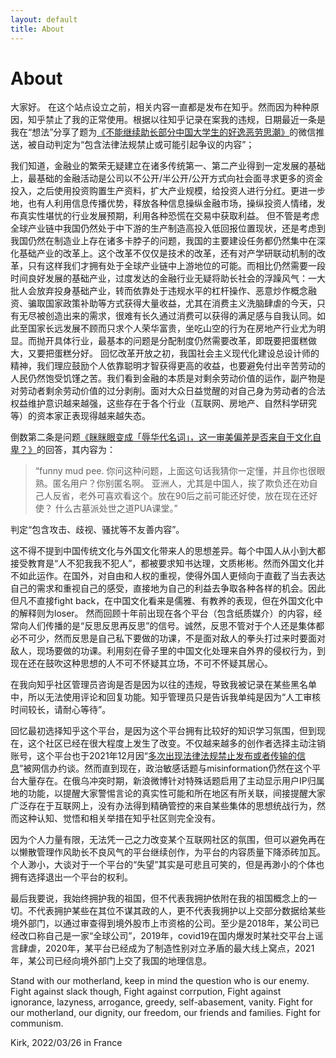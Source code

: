 ```yaml
---
layout: default
title: About
---
```

# About

大家好。
在这个站点设立之前，相关内容一直都是发布在知乎。然而因为种种原因，知乎禁止了我的正常使用。根据以往知乎记录在案我的违规，日期最近一条是我在“想法”分享了题为<a href="https://mp.weixin.qq.com/s/7i3gitv9YY8r_QVDFGYcog">《不能继续助长部分中国大学生的好逸恶劳思潮》</a>的微信推送，被自动判定为“包含法律法规禁止或可能引起争议的内容”；

我们知道，金融业的繁荣无疑建立在诸多传统第一、第二产业得到一定发展的基础上，最基础的金融活动是公司以不公开/半公开/公开方式向社会面寻求更多的资金投入，之后使用投资购置生产资料，扩大产业规模，给投资人进行分红。更进一步地，也有人利用信息传播优势，释放各种信息操纵金融市场，操纵投资人情绪，发布真实性堪忧的行业发展预期，利用各种恐慌在交易中获取利益。
但不管是考虑全球产业链中我国仍然处于中下游的生产制造高投入低回报位置现状，还是考虑到我国仍然在制造业上存在诸多卡脖子的问题，我国的主要建设任务都仍然集中在深化基础产业的改革上。这个改革不仅仅是技术的改革，还有对产学研联动机制的改革，只有这样我们才拥有处于全球产业链中上游地位的可能。而相比仍然需要一段时间良好发展的基础产业，过度发达的金融行业无疑将助长社会的浮躁风气：一大批人会放弃投身基础产业，转而依靠处于违规水平的杠杆操作、恶意炒作概念融资、骗取国家政策补助等方式获得大量收益，尤其在消费主义洗脑肆虐的今天，只有无尽被创造出来的需求，很难有长久通过消费可以获得的满足感与自我认同。如此至国家长远发展不顾而只求个人荣华富贵，坐吃山空的行为在房地产行业尤为明显。而抛开具体行业，最基本的问题是分配制度仍然需要改革，即既要把蛋糕做大，又要把蛋糕分好。
回忆改革开放之初，我国社会主义现代化建设总设计师的精神，我们理应鼓励个人依靠聪明才智获得更高的收益，也要避免付出辛苦劳动的人民仍然饱受饥馑之苦。我们看到金融的本质是对剩余劳动价值的运作，副产物是对劳动者剩余劳动价值的过分剥削。面对大众日益觉醒的对自己身为劳动者的合法权益维护意识越来越强，这些存在于各个行业（互联网、房地产、自然科学研究等）的资本家正表现得越来越失态。

倒数第二条是问题<a href="https://www.zhihu.com/question/508667304">《眯眯眼变成「辱华代名词」，这一审美偏差是否来自于文化自卑？》</a>的回答，其内容为：
>“funny mud pee.
>你问这种问题，上面这句话我猜你一定懂，并且你也很眼熟。匿名用户？你别匿名啊。
>亚洲人，尤其是中国人，挨了欺负还在劝自己人反省，老外可喜欢看这个。放在90后之前可能还好使，放在现在还好使？
>什么古墓派处世之道PUA课堂。”

判定“包含攻击、歧视、骚扰等不友善内容”。

这不得不提到中国传统文化与外国文化带来人的思想差异。每个中国人从小到大都接受教育是“人不犯我我不犯人”，都被要求知书达理，文质彬彬。然而外国文化并不如此运作。在国外，对自由和人权的重视，使得外国人更倾向于直截了当去表达自己的需求和重视自己的感受，直接地为自己的利益去争取各种各样的机会。因此但凡不直接fight back，在中国文化看来是儒雅、有教养的表现，但在外国文化中的解释则为loser。
然而回顾十年前出现在各个平台（包含纸质媒介）的内容，经常向人们传播的是“反思反思再反思”的信号。诚然，反思不管对于个人还是集体都必不可少，然而反思是自己私下要做的功课，不是面对敌人的拳头打过来时要面对敌人，现场要做的功课。利用刻在骨子里的中国文化处理来自外界的侵权行为，到现在还在鼓吹这种思想的人不可不怀疑其立场，不可不怀疑其居心。

在我向知乎社区管理员咨询是否是因为以往的违规，导致我被记录在某些黑名单中，所以无法使用评论和回复功能。知乎管理员只是告诉我单纯是因为“人工审核时间较长，请耐心等待”。

回忆最初选择知乎这个平台，是因为这个平台拥有比较好的知识学习氛围，但到现在，这个社区已经在很大程度上发生了改变。不仅越来越多的创作者选择主动注销账号，这个平台也于2021年12月因“<a href="http://www.news.cn/2021-12/20/c_1128182857.htm">多次出现法律法规禁止发布或者传输的信息</a>”被网信办约谈。然而直到现在，政治敏感话题与misinformation仍然在这个平台大量存在。在俄乌冲突时期，新浪微博针对特殊话题启用了主动显示用户IP归属地的功能，以提醒大家警惕言论的真实性可能和所在地区有所关联，间接提醒大家广泛存在于互联网上，没有办法得到精确管控的来自某些集体的思想统战行为，然而这种认知、觉悟和相关举措在知乎社区则完全没有。

因为个人力量有限，无法凭一己之力改变某个互联网社区的氛围，但可以避免再在以懒散管理作风助长不良风气的平台继续创作，为平台的内容质量下降添砖加瓦。个人渺小，大谈对于一个平台的“失望”其实是可悲且可笑的，但是再渺小的个体也拥有选择退出一个平台的权利。

最后我要说，我始终拥护我的祖国，但不代表我拥护依附在我的祖国概念上的一切。不代表拥护某些在其位不谋其政的人，更不代表我拥护以上交部分数据给某些境外部门，以通过审查得到境外股市上市资格的公司。至少是2018年，某公司已经改口称自己是一家“全球公司”，2019年，covid19在国内爆发时某社交平台上谣言肆虐，2020年，某平台已经成为了制造性别对立矛盾的最大线上窝点，2021年，某公司已经向境外部门上交了我国的地理信息。

Stand with our motherland, keep in mind the question who is our enemy.
Fight against slack though, 
Fight against corrpution, 
Fight against ignorance, lazyness, arrogance, greedy, self-abasement, vanity.
Fight for our motherland, our dignity, our freedom, our friends and families.
Fight for communism.

Kirk, 2022/03/26 in France